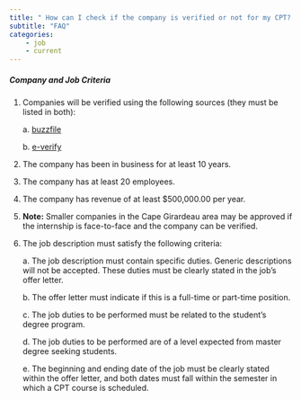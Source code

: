 ```yaml
---
title: " How can I check if the company is verified or not for my CPT? "
subtitle: "FAQ"
categories:
    - job
    - current
---
```

##### Company and Job Criteria 

1. Companies will be verified using the following sources (they must be listed in both): 

    a.  <a href="https://www.buzzfile.com/Home/Basic  " target="blank">buzzfile</a>

    b. <a href="https://www.e-verify.gov/about-e-verify/e-verify-data/how-to-find-participating-employers  " target="blank">e-verify</a>

2. The company has been in business for at least 10 years. 

3. The company has at least 20 employees. 

4. The company has revenue of at least $500,000.00 per year. 

5. **Note:** Smaller companies in the Cape Girardeau area may be approved if the internship is face-to-face and the company can be verified. 

6. The job description must satisfy the following criteria: 

    a. The job description must contain specific duties. Generic descriptions will not be accepted. These duties must be clearly stated in the job’s offer letter. 

    b. The offer letter must indicate if this is a full-time or part-time position. 

    c. The job duties to be performed must be related to the student’s degree program. 

    d. The job duties to be performed are of a level expected from master degree seeking students. 

    e. The beginning and ending date of the job must be clearly stated within the offer letter, and both dates must fall within the semester in which a CPT course is scheduled. 
